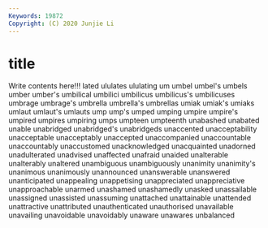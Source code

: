 ```yaml
---
Keywords: 19872
Copyright: (C) 2020 Junjie Li
---
```


# title

Write contents here!!!
lated 
ululates 
ululating 
um 
umbel 
umbel's
umbels 
umber 
umber's 
umbilical 
umbilici 
umbilicus 
umbilicus's 
umbilicuses 
umbrage 
umbrage's
umbrella 
umbrella's 
umbrellas 
umiak 
umiak's 
umiaks 
umlaut 
umlaut's 
umlauts 
ump
ump's 
umped 
umping 
umpire 
umpire's 
umpired 
umpires 
umpiring 
umps 
umpteen
umpteenth 
unabashed 
unabated 
unable 
unabridged 
unabridged's 
unabridgeds 
unaccented 
unacceptability 
unacceptable
unacceptably 
unaccepted 
unaccompanied 
unaccountable 
unaccountably 
unaccustomed 
unacknowledged 
unacquainted 
unadorned 
unadulterated
unadvised 
unaffected 
unafraid 
unaided 
unalterable 
unalterably 
unaltered 
unambiguous 
unambiguously 
unanimity
unanimity's 
unanimous 
unanimously 
unannounced 
unanswerable 
unanswered 
unanticipated 
unappealing 
unappetising 
unappreciated
unappreciative 
unapproachable 
unarmed 
unashamed 
unashamedly 
unasked 
unassailable 
unassigned 
unassisted 
unassuming
unattached 
unattainable 
unattended 
unattractive 
unattributed 
unauthenticated 
unauthorised 
unavailable 
unavailing 
unavoidable
unavoidably 
unaware 
unawares 
unbalanced 
